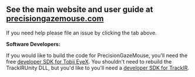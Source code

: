 ## See the main website and user guide at [precisiongazemouse.com](http://precisiongazemouse.com)

If you need help please file an issue by clicking the tab above.

**Software Developers:**

If you would like to build the code for PrecisionGazeMouse, you'll need the free [developer SDK for Tobii EyeX](http://developer.tobii.com/). You shouldn't need to rebuild the TrackIRUnity DLL, but you'd like to you'll need a [developer SDK for TrackIR](https://www.naturalpoint.com/trackir/developers/).
